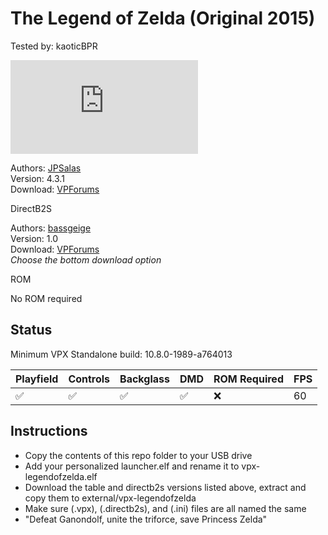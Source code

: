 # The Legend of Zelda (Original 2015)

Tested by: kaoticBPR

![Table Preview](https://www.vpforums.org/index.php?app=downloads&module=display&section=screenshot&record=117126&id=11608&full=1)

Authors: [JPSalas](https://www.vpforums.org/index.php?showuser=277)  
Version: 4.3.1  
Download: [VPForums](https://www.vpforums.org/index.php?app=downloads&showfile=11608)

DirectB2S

Authors: [bassgeige](https://www.vpforums.org/index.php?showuser=28010)  
Version: 1.0  
Download: [VPForums](https://www.vpforums.org/index.php?app=downloads&showfile=11311)  
*Choose the bottom download option*

ROM

No ROM required

## Status 

Minimum VPX Standalone build: 10.8.0-1989-a764013

| Playfield | Controls | Backglass | DMD | ROM Required | FPS | 
|-----------|----------|-----------|-----|--------------|-----|
| :white_check_mark: | :white_check_mark: | :white_check_mark: | :white_check_mark: | :x: | 60 |

## Instructions

- Copy the contents of this repo folder to your USB drive
- Add your personalized launcher.elf and rename it to vpx-legendofzelda.elf
- Download the table and directb2s versions listed above, extract and copy them to external/vpx-legendofzelda
- Make sure (.vpx), (.directb2s), and (.ini) files are all named the same
- "Defeat Ganondolf, unite the triforce, save Princess Zelda"
